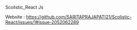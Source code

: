Scolistic_React Js

Website : https://github.com/SARITAPRAJAPATI21/Scolistic-React/issues/1#issue-2052062289

